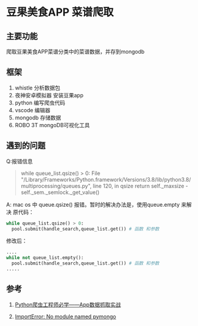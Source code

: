 
# 豆果美食APP 菜谱爬取

## 主要功能
爬取豆果美食APP菜谱分类中的菜谱数据，并存到mongodb

## 框架
1. whistle 分析数据包
2. 夜神安卓模拟器 安装豆果app
3. python 编写爬虫代码
4. vscode 编辑器
5. mongodb 存储数据
6. ROBO 3T mongoDB可视化工具 

## 遇到的问题

Q:报错信息
> while queue_list.qsize() > 0:
  File "/Library/Frameworks/Python.framework/Versions/3.8/lib/python3.8/multiprocessing/queues.py", line 120, in qsize
    return self._maxsize - self._sem._semlock._get_value()
    
A:
mac os 中 queue.qsize() 报错。暂时的解决办法是，使用queue.empty 来解决
原代码：
```python
while queue_list.qsize() > 0:
  pool.submit(handle_search,queue_list.get()) # 函数 和参数
```
修改后：
```python
....
while not queue_list.empty():
  pool.submit(handle_search,queue_list.get()) # 函数 和参数
.....
```

## 参考
1. [Python爬虫工程师必学——App数据抓取实战](https://coding.imooc.com/class/283.html)

2. [ImportError: No module named pymongo](https://blog.csdn.net/miao0967020148/article/details/80271299)
